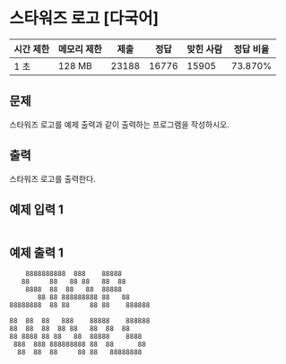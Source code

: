 

# 스타워즈 로고 [다국어]

| 시간 제한 | 메모리 제한 | 제출 | 정답 | 맞힌 사람 | 정답 비율 |
| --- | --- | --- | --- | --- | --- |
| 1 초 | 128 MB | 23188 | 16776 | 15905 | 73.870% |

## 문제

스타워즈 로고를 예제 출력과 같이 출력하는 프로그램을 작성하시오.

## 출력

스타워즈 로고를 출력한다.

## 예제 입력 1

```

```

## 예제 출력 1

```
    8888888888  888    88888
   88     88   88 88   88  88
    8888  88  88   88  88888
       88 88 888888888 88   88
88888888  88 88     88 88    888888

88  88  88   888    88888    888888
88  88  88  88 88   88  88  88
88 8888 88 88   88  88888    8888
 888  888 888888888 88  88      88
  88  88  88     88 88   88888888
```
